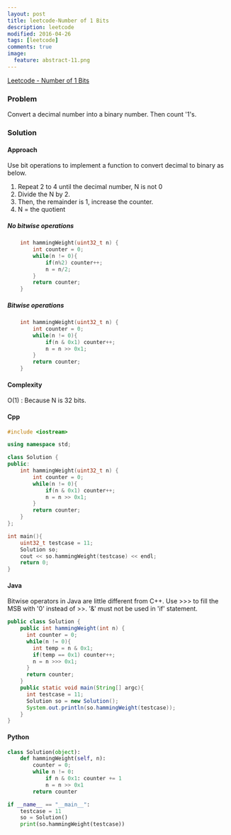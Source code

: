 ```yaml
---
layout: post
title: leetcode-Number of 1 Bits
description: leetcode
modified: 2016-04-26
tags: [leetcode]
comments: true
image:
  feature: abstract-11.png
---
```

[Leetcode - Number of 1 Bits](https://leetcode.com/problems/number-of-1-bits/)

### Problem

Convert a decimal number into a binary number. Then count '1's.

### Solution 

#### Approach

Use bit operations to implement a function to convert decimal to binary as below.

1. Repeat 2 to 4 until the decimal number, N is not 0
2. Divide the N by 2. 
3. Then, the remainder is 1, increase the counter.
4. N = the quotient

##### No bitwise operations

```cpp
    int hammingWeight(uint32_t n) {
        int counter = 0;
        while(n != 0){
            if(n%2) counter++;
            n = n/2;
        } 
        return counter;
    }
```

##### Bitwise operations

```cpp
    int hammingWeight(uint32_t n) {
        int counter = 0;
        while(n != 0){
            if(n & 0x1) counter++;
            n = n >> 0x1;
        } 
        return counter;
    }
```

#### Complexity

O(1) : Because N is 32 bits. 

#### Cpp

```cpp
#include <iostream>

using namespace std;

class Solution {
public:
    int hammingWeight(uint32_t n) {
        int counter = 0;
        while(n != 0){
            if(n & 0x1) counter++;
            n = n >> 0x1;
        } 
        return counter;
    }
};

int main(){
    uint32_t testcase = 11;
    Solution so;
    cout << so.hammingWeight(testcase) << endl;
    return 0;
}
```

#### Java

Bitwise operators in Java are little different from C++. Use >>> to fill the MSB with '0' instead of >>. 
'&' must not be used in 'if' statement.

```java
public class Solution {
    public int hammingWeight(int n) {
      int counter = 0;
      while(n != 0){
        int temp = n & 0x1;
        if(temp == 0x1) counter++;
        n = n >>> 0x1;
      }
      return counter; 
    }
    public static void main(String[] argc){
      int testcase = 11;
      Solution so = new Solution();
      System.out.println(so.hammingWeight(testcase));
    }
} 
```

#### Python

```python
class Solution(object):
    def hammingWeight(self, n):
        counter = 0;
        while n != 0:
            if n & 0x1: counter += 1
            n = n >> 0x1
        return counter

if __name__ == "__main__":
    testcase = 11 
    so = Solution()
    print(so.hammingWeight(testcase))
```
